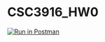 ﻿# CSC3916_HW0
[![Run in Postman](https://run.pstmn.io/button.svg)](https://god.postman.co/run-collection/1a1fea7f21ef3f5e9479?action=collection%2Fimport#?env%5BNew%20Environment%5D=W3sia2V5IjoiYm9va190aXRsZSIsInZhbHVlIjoidHVyaW5nIiwiZW5hYmxlZCI6dHJ1ZSwidHlwZSI6ImRlZmF1bHQiLCJzZXNzaW9uVmFsdWUiOiJ0dXJpbmciLCJzZXNzaW9uSW5kZXgiOjB9LHsia2V5IjoiaWQiLCJ2YWx1ZSI6IiIsImVuYWJsZWQiOnRydWUsInR5cGUiOiJhbnkiLCJzZXNzaW9uVmFsdWUiOiJbb2JqZWN0IE9iamVjdF0iLCJzZXNzaW9uSW5kZXgiOjF9XQ==)
